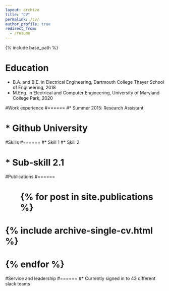 ```yaml
---
layout: archive
title: "CV"
permalink: /cv/
author_profile: true
redirect_from:
  - /resume
---
```


{% include base_path %}

Education
======
* B.A. and B.E. in Electrical Engineering, Dartmouth College Thayer School of Engineering, 2018
* M.Eng. in Electrical and Computer Engineering, University of Maryland College Park, 2020

#Work experience
#======
#* Summer 2015: Research Assistant
#  * Github University
  
#Skills
#======
#* Skill 1
#* Skill 2
#  * Sub-skill 2.1


#Publications
#======
#  <ul>{% for post in site.publications %}
#    {% include archive-single-cv.html %}
#  {% endfor %}</ul>
  
  
#Service and leadership
#======
#* Currently signed in to 43 different slack teams

